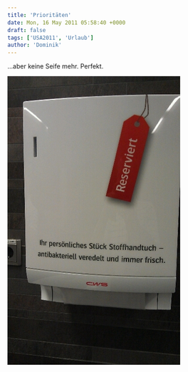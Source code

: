 ```yaml
---
title: 'Prioritäten'
date: Mon, 16 May 2011 05:58:40 +0000
draft: false
tags: ['USA2011', 'Urlaub']
author: 'Dominik'
---
```


...aber keine Seife mehr. Perfekt.

![-605387042](/urlaub11to15-images/11/605387042-scaled500.jpg?w=179)